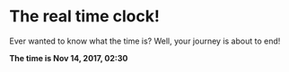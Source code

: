 # The real time clock!

Ever wanted to know what the time is? Well, your journey is about to end!

**The time is Nov 14, 2017, 02:30**